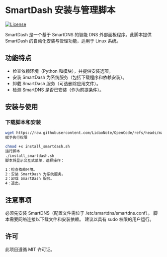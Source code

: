 # SmartDash 安装与管理脚本

[![License](https://img.shields.io/badge/license-MIT-blue.svg)](https://opensource.org/licenses/MIT)

SmartDash 是一个基于 SmartDNS 的智能 DNS 外部面板程序。此脚本提供 SmartDash 的自动化安装与管理功能，适用于 Linux 系统。

## 功能特点

- 检查依赖环境（Python 和模块），并提供安装选项。
- 安装 SmartDash 为系统服务（包括下载程序和依赖安装）。
- 卸载 SmartDash 服务（可选删除应用文件）。
- 检测 SmartDNS 是否已安装（作为前提条件）。

## 安装与使用

### 下载脚本和安装

```bash
wget https://raw.githubusercontent.com/LidaoNote/OpenCode/refs/heads/main/SmartDash/install_smartdash.sh -O install_smartdash.sh
赋予执行权限

chmod +x install_smartdash.sh
运行脚本
./install_smartdash.sh
脚本将显示交互式菜单，选择操作：

1：检查依赖环境。
2：安装 SmartDash 为系统服务。
3：卸载 SmartDash 服务。
4：退出。
```
## 注意事项
必须先安装 SmartDNS（配置文件需位于 /etc/smartdns/smartdns.conf）。
脚本需要网络连接以下载文件和安装依赖。
建议以具有 sudo 权限的用户运行。

## 许可
此项目遵循 MIT 许可证。